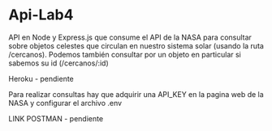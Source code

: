 # Api-Lab4
API en Node y Express.js que consume el API de la NASA para consultar sobre objetos celestes que circulan en nuestro sistema solar (usando la ruta /cercanos). Podemos también consultar por un objeto en particular si sabemos su id (/cercanos/:id) 

Heroku - pendiente

Para realizar consultas hay que adquirir una API_KEY en la pagina web de la NASA y configurar el archivo .env

LINK POSTMAN - pendiente
